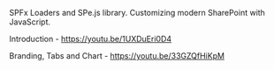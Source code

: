 SPFx Loaders and SPe.js library. Customizing modern SharePoint with JavaScript.

Introduction - https://youtu.be/1UXDuEri0D4

Branding, Tabs and Chart - https://youtu.be/33GZQfHiKpM
